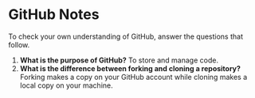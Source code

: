 # GitHub Notes

To check your own understanding of GitHub, answer the questions that follow.

1. **What is the purpose of GitHub?** To store and manage code.
2. **What is the difference between forking and cloning a repository?** Forking makes a copy on your GitHub account while cloning makes a local copy on your machine.